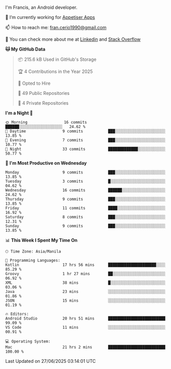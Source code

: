 
I'm Francis, an Android developer.

🔭 I’m currently working for [Appetiser Apps](http://appetiser.com.au)

📫 How to reach me: fran.cerio1990@gmail.com

👀 You can check more about me at [Linkedin](https://www.linkedin.com/in/francerio/) and [Stack Overflow](https://stackoverflow.com/users/1614267/fran-ceriu)



<!--START_SECTION:waka-->
**🐱 My GitHub Data** 

> 📦 215.6 kB Used in GitHub's Storage 
 > 
> 🏆 4 Contributions in the Year 2025
 > 
> 💼 Opted to Hire
 > 
> 📜 49 Public Repositories 
 > 
> 🔑 4 Private Repositories 
 > 
**I'm a Night 🦉** 

```text
🌞 Morning                16 commits          ██████░░░░░░░░░░░░░░░░░░░   24.62 % 
🌆 Daytime                9 commits           ███░░░░░░░░░░░░░░░░░░░░░░   13.85 % 
🌃 Evening                7 commits           ███░░░░░░░░░░░░░░░░░░░░░░   10.77 % 
🌙 Night                  33 commits          █████████████░░░░░░░░░░░░   50.77 % 
```
📅 **I'm Most Productive on Wednesday** 

```text
Monday                   9 commits           ███░░░░░░░░░░░░░░░░░░░░░░   13.85 % 
Tuesday                  3 commits           █░░░░░░░░░░░░░░░░░░░░░░░░   04.62 % 
Wednesday                16 commits          ██████░░░░░░░░░░░░░░░░░░░   24.62 % 
Thursday                 9 commits           ███░░░░░░░░░░░░░░░░░░░░░░   13.85 % 
Friday                   11 commits          ████░░░░░░░░░░░░░░░░░░░░░   16.92 % 
Saturday                 8 commits           ███░░░░░░░░░░░░░░░░░░░░░░   12.31 % 
Sunday                   9 commits           ███░░░░░░░░░░░░░░░░░░░░░░   13.85 % 
```


📊 **This Week I Spent My Time On** 

```text
🕑︎ Time Zone: Asia/Manila

💬 Programming Languages: 
Kotlin                   17 hrs 56 mins      █████████████████████░░░░   85.29 % 
Groovy                   1 hr 27 mins        ██░░░░░░░░░░░░░░░░░░░░░░░   06.92 % 
XML                      38 mins             █░░░░░░░░░░░░░░░░░░░░░░░░   03.06 % 
Java                     23 mins             ░░░░░░░░░░░░░░░░░░░░░░░░░   01.86 % 
JSON                     15 mins             ░░░░░░░░░░░░░░░░░░░░░░░░░   01.19 % 

🔥 Editors: 
Android Studio           20 hrs 51 mins      █████████████████████████   99.09 % 
VS Code                  11 mins             ░░░░░░░░░░░░░░░░░░░░░░░░░   00.91 % 

💻 Operating System: 
Mac                      21 hrs 2 mins       █████████████████████████   100.00 % 
```


 Last Updated on 27/06/2025 03:14:01 UTC
<!--END_SECTION:waka-->
